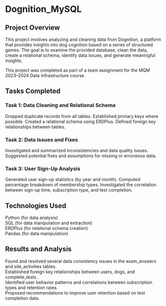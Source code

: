 # Dognition_MySQL

## Project Overview

This project involves analyzing and cleaning data from Dognition, a platform that provides insights into dog cognition based on a series of structured games. The goal is to examine the provided database, clean the data, create a relational schema, identify data issues, and generate meaningful insights.

This project was completed as part of a team assignment for the MQM 2023–2024 Data Infrastructure course.

## Tasks Completed

### Task 1: Data Cleaning and Relational Schema
Dropped duplicate records from all tables.
Established primary keys where possible.
Created a relational schema using ERDPlus.
Defined foreign key relationships between tables.
### Task 2: Data Issues and Fixes
Investigated and summarized inconsistencies and data quality issues.
Suggested potential fixes and assumptions for missing or erroneous data.
### Task 3: User Sign-Up Analysis
Generated user sign-up statistics (by year and month).
Computed percentage breakdown of membership types.
Investigated the correlation between sign-up time, subscription type, and test completion.

## Technologies Used

Python (for data analysis)  
SQL (for data manipulation and extraction)  
ERDPlus (for relational schema creation)  
Pandas (for data manipulation)

## Results and Analysis

Found and resolved several data consistency issues in the exam_answers and site_activities tables.  
Established foreign key relationships between users, dogs, and complete_tests.  
Identified user behavior patterns and correlations between subscription types and retention rates.  
Proposed recommendations to improve user retention based on test completion data.
